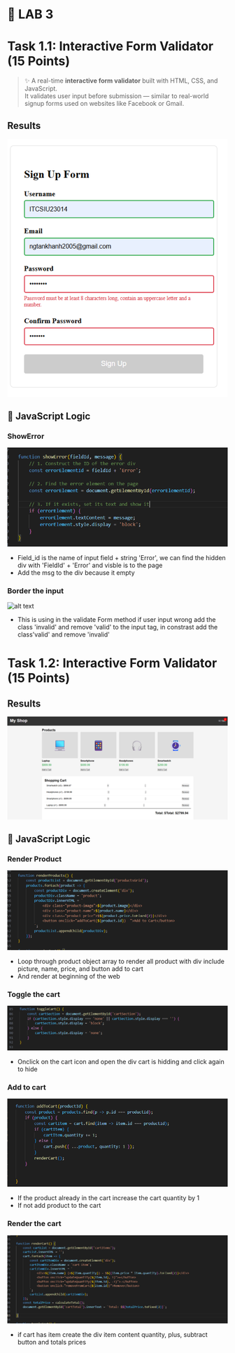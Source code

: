 # 🚀 LAB 3 
# Task 1.1: Interactive Form Validator (15 Points)

> ✨ A real-time **interactive form validator** built with HTML, CSS, and JavaScript.  
> It validates user input before submission — similar to real-world signup forms used on websites like Facebook or Gmail.

## Results

![alt text](Task1.2/img/resultExer1.png)
## 🧠 JavaScript Logic

### ShowError
![alt text](Task1.1/img/ShowError.png)

- Field_id is the name of input field + string 'Error', we can find the hidden div with 'FieldId' + 'Error' and visble is to the page 
- Add the msg to the div because it empty


### Border the input
![alt text](/Task1.1/img/borderColorOnError.png)
- This is using in the validate Form method if user input wrong add the class 'invalid' and remove 'valid' to the input tag, in constrast add the class'valid' and remove 'invalid'

# Task 1.2: Interactive Form Validator (15 Points)

## Results

![alt text](Task1.2/img/resultExer2.png)
## 🧠 JavaScript Logic

### Render Product 
![alt text](Task1.2/img/renderProduct.png)

- Loop through product object array to render all product with div include picture, name, price, and button add to cart
- And render at beginning of the web

### Toggle the cart

![alt text](Task1.2/img/toggleCart.png)

- Onclick on the cart icon and open the div cart is hidding and click again to hide

### Add to cart

![alt text](Task1.2/img/addToCart.png)

- If the product already in the cart increase the cart quantity by 1
- If not add product to the cart

### Render the cart
![alt text](Task1.2/img/renderCart.png)

- if cart has item create the div item content quantity, plus, subtract button and totals prices



